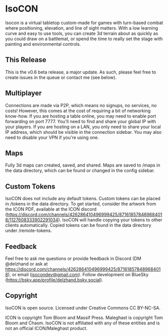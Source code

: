 # IsoCON
Isocon is a virtual tabletop custom-made for games with turn-based combat where positioning, elevation, and line of sight matters. With a low learning curve and easy to use tools, you can create 3d terrain about as quickly as you could draw on a battlemat, or spend the time to really set the stage with painting and environmental controls.

## This Release
This is the v0.6 beta release, a major update. As such, please feel free to create issues in the queue or contact me (see below).

## Multiplayer
Connections are made via P2P, which means no signups, no services, no costs! However, this comes at the cost of requiring a bit of networking know-how. If you are hosting a table online, you may need to enable port forwarding on port 7777. You'll need to find and share your global IP with your players. If you are hosting on a LAN, you only need to share your local IP address, which should be visible in the connection sidebar. You may also need to disable your VPN if you're using one.

## Maps
Fully 3d maps can created, saved, and shared. Maps are saved to /maps in the data directory, which can be found or changed in the config sidebar.

## Custom Tokens
IsoCON does not include any default tokens. Custom tokens can be placed in /tokens in the data directory. To get started, consider the artwork from the ICON PDF, available at the ICON discord (https://discord.com/channels/426286410496999425/871618578489684018/1127608333902291034). IsoCON will handle copying your tokens to other clients automatically. Copied tokens can be found in the data directory under /remote-tokens.

## Feedback
Feel free to ask me questions or provide feedback in Discord (DM @delzhand or ask at https://discord.com/channels/426286410496999425/871618578489684018), or email (isocondev@gmail.com). Follow development on BlueSky (https://bsky.app/profile/delzhand.bsky.social).

## Copyright
IsoCON is open source. Licensed under Creative Commons CC BY-NC-SA.

ICON is copyright Tom Bloom and Massif Press. Maleghast is copyright Tom Bloom and Chasm.  IsoCON is not affiliated with any of these entities and is not an official ICON/Maleghast product. 